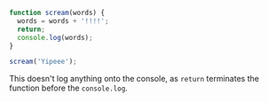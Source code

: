 ```js
function scream(words) {
  words = words + '!!!!';
  return;
  console.log(words);
}

scream('Yipeee');
```

This doesn't log anything onto the console, as `return` terminates the function before the `console.log`.
